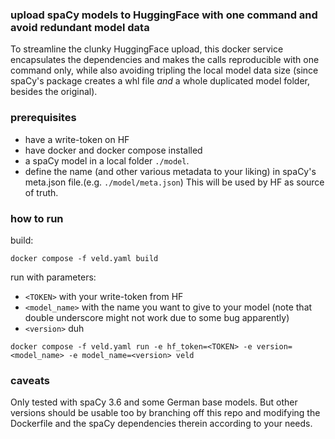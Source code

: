 
### upload spaCy models to HuggingFace with one command and avoid redundant model data

To streamline the clunky HuggingFace upload, this docker service encapsulates the dependencies and 
makes the calls reproducible with one command only, while also avoiding tripling the local model 
data size (since spaCy's package creates a whl file *and* a whole duplicated model folder, besides 
the original).

### prerequisites

- have a write-token on HF 
- have docker and docker compose installed
- a spaCy model in a local folder `./model`.
- define the name (and other various metadata to your liking) in spaCy's meta.json file.(e.g.
  `./model/meta.json`) This will be used by HF as source of truth.

### how to run

build:
```
docker compose -f veld.yaml build
```

run with parameters:
- `<TOKEN>` with your write-token from HF
- `<model_name>` with the name you want to give to your model (note that double underscore might not
  work due to some bug apparently)
- `<version>` duh
```
docker compose -f veld.yaml run -e hf_token=<TOKEN> -e version=<model_name> -e model_name=<version> veld
```

### caveats

Only tested with spaCy 3.6 and some German base models. But other versions should be usable too by
branching off this repo and modifying the Dockerfile and the spaCy dependencies therein according to
your needs.
